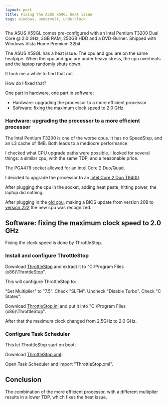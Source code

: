 ```yaml
---
layout: post
title: Fixing the ASUS X59GL heat issue
tags: windows, undervolt, underclock
---
```


The ASUS X59GL comes pre-configured with an Intel Pentium T3200 Dual Core @ 2.0 GHz, 3GB RAM, 250GB HDD and a DVD-Burner. Shipped with Windows Vista Home Premium 32bit.

The ASUS X59GL has a heat issue. The cpu and gpu are on the same heatpipe. When the cpu and gpu are under heavy stress, the cpu overheats and the laptop randomly shuts down.

It took me a while to find that out.

How do I fixed that?

One part in hardware, one part in software:

- Hardware: upgrading the processor to a more efficient processor
- Software: fixing the maximum clock speed to 2.0 GHz

### Hardware: upgrading the processor to a more efficient processor

The Intel Pentium T3200 is one of the worse cpus. It has no SpeedStep, and an L3 cache of 1MB. Both leads to a mediocre performance.

I checked what CPU upgrade paths were possible. I looked for several things: a similar cpu, with the same TDP, and a reasonable price.

The PGA478 socket allowed for an Intel Core 2 Duo/Quad.

I decided to upgrade the processor to an [Intel Core 2 Duo T9400](http://www.cpu-world.com/sspec/SL/SLGEK.html).

After plugging the cpu in the socket, adding heat paste, hitting power, the laptop did nothing.

After plugging in the [old cpu](http://www.cpu-world.com/sspec/SL/SLAVG.html), making a BIOS update from version 208 to [version 222](https://dlcdnets.asus.com/pub/ASUS/nb/F5GL/F5GLAS222.zip) the new cpu was recognized.

## Software: fixing the maximum clock speed to 2.0 GHz

Fixing the clock speed is done by ThrottleStop.

### Install and configure ThrottleStop

Download [ThrottleStop](https://www.techpowerup.com/download/techpowerup-throttlestop/) and extract it to "C:\Program Files (x86)\ThrottleStop".

This will configure ThrottleStop to:

"Set Multiplier" to "7.5". Check "SLFM". Uncheck "Disable Turbo". Check "C States".

Download [ThrottleStop.ini](https://github.com/ikem-krueger/ikem-krueger.github.io/raw/master/_files/ThrottleStop/ThrottleStop.ini) and put it into "C:\Program Files (x86)\ThrottleStop".

After that the maximum clock changed from 2.5GHz to 2.0 GHz.

### Configure Task Scheduler

This let ThrottleStop start on boot:

Download [ThrottleStop.xml](https://github.com/ikem-krueger/ikem-krueger.github.io/raw/master/_files/ThrottleStop/ThrottleStop.xml).

Open Task Scheduler and import "ThrottleStop.xml".

## Conclusion

The combination of the more efficient processor, with a different multiplier results in a lower TDP, which fixes the heat issue.
